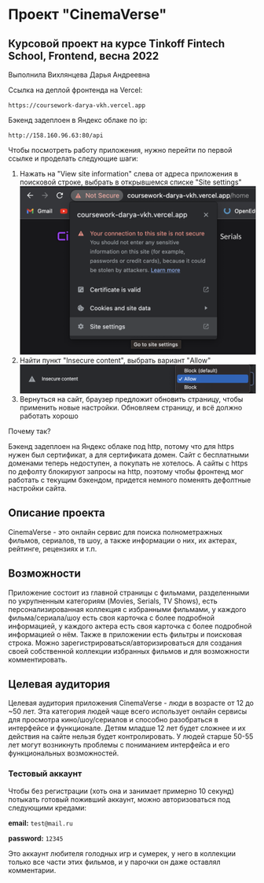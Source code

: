 # Проект "CinemaVerse"

## Курсовой проект на курсе Tinkoff Fintech School, Frontend, весна 2022
Выполнила Вихлянцева Дарья Андреевна

Ссылка на деплой фронтенда на Vercel:
```
https://coursework-darya-vkh.vercel.app
```
Бэкенд задеплоен в Яндекс облаке по ip:
```
http://158.160.96.63:80/api
```

Чтобы посмотреть работу приложения, нужно перейти по первой ссылке и проделать следующие шаги:
1. Нажать на "View site information" слева от адреса приложения в поисковой строке, выбрать в открывшемся списке "Site settings"
![1 Step](/images/1step.png)
2. Найти пункт "Insecure content", выбрать вариант "Allow"
![2 Step](/images/2step.png)
3. Вернуться на сайт, браузер предложит обновить страницу, чтобы применить новые настройки. Обновляем страницу, и всё должно работать хорошо

Почему так? 

Бэкенд задеплоен на Яндекс облаке под http, потому что для https нужен был сертификат, а для сертификата домен.
Сайт с бесплатными доменами теперь недоступен, а покупать не хотелось. А сайты с https по дефолту блокируют запросы на http,
поэтому чтобы фронтенд мог работать с текущим бэкендом, придется немного поменять дефолтные настройки сайта.


## Описание проекта
CinemaVerse - это онлайн сервис для поиска полнометражных фильмов, сериалов, тв шоу, а также информации о них, 
их актерах, рейтинге, рецензиях и т.п. 

## Возможности
Приложение состоит из главной страницы с фильмами, разделенными по укрупненным категориям (Movies, Serials, TV Shows),
есть персонализированная коллекция с избранными фильмами, у каждого фильма/сериала/шоу есть своя карточка с более подробной 
информацией, у каждого актера есть своя карточка с более подробной информацией о нём. Также в приложении есть фильтры и поисковая 
строка. Можно зарегистрироваться/авторизироваться для создания своей собственной коллекции избранных фильмов и для возможности
комментировать.

## Целевая аудитория
Целевая аудитория приложения CinemaVerse - люди в возрасте от 12 до ~50 лет. Эта категория людей чаще всего использует онлайн 
сервисы для просмотра кино/шоу/сериалов и способно разобраться в интерфейсе и функционале. Детям младше 12 лет будет сложнее и 
их действия на сайте нельзя будет контролировать. У людей старше 50-55 лет могут возникнуть проблемы с пониманием интерфейса
и его функциональных возможностей.

### Тестовый аккаунт
Чтобы без регистрации (хоть она и занимает примерно 10 секунд) потыкать готовый поживший аккаунт, можно авторизоваться под следующими
кредами:

**email:** ```test@mail.ru```

**password:** ```12345```

Это аккаунт любителя голодных игр и сумерек, у него в коллекции только все части этих фильмов, и у парочки он даже оставлял комментарии.
